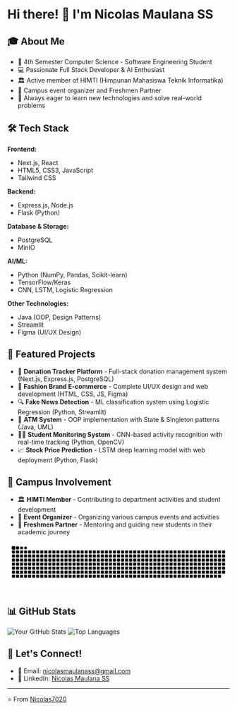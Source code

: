 # Hi there! 👋 I'm Nicolas Maulana SS

## 🎓 About Me
- 🌟 4th Semester Computer Science - Software Engineering Student
- 💻 Passionate Full Stack Developer & AI Enthusiast
- 🏛️ Active member of HIMTI (Himpunan Mahasiswa Teknik Informatika)
- 🤝 Campus event organizer and Freshmen Partner
- 🚀 Always eager to learn new technologies and solve real-world problems

## 🛠️ Tech Stack
**Frontend:**
- Next.js, React
- HTML5, CSS3, JavaScript
- Tailwind CSS

**Backend:**
- Express.js, Node.js
- Flask (Python)

**Database & Storage:**
- PostgreSQL
- MinIO

**AI/ML:**
- Python (NumPy, Pandas, Scikit-learn)
- TensorFlow/Keras
- CNN, LSTM, Logistic Regression

**Other Technologies:**
- Java (OOP, Design Patterns)
- Streamlit
- Figma (UI/UX Design)

## 🚀 Featured Projects

- 🎯 **Donation Tracker Platform** - Full-stack donation management system (Next.js, Express.js, PostgreSQL)
- 👗 **Fashion Brand E-commerce** - Complete UI/UX design and web development (HTML, CSS, JS, Figma)
- 🔍 **Fake News Detection** - ML classification system using Logistic Regression (Python, Streamlit)
- 🏧 **ATM System** - OOP implementation with State & Singleton patterns (Java, UML)
- 👨‍🎓 **Student Monitoring System** - CNN-based activity recognition with real-time tracking (Python, OpenCV)
- 📈 **Stock Price Prediction** - LSTM deep learning model with web deployment (Python, Flask)

## 🌟 Campus Involvement
- 🏛️ **HIMTI Member** - Contributing to department activities and student development
- 🎪 **Event Organizer** - Organizing various campus events and activities
- 👥 **Freshmen Partner** - Mentoring and guiding new students in their academic journey

![Snake Game](https://raw.githubusercontent.com/platane/snk/output/github-contribution-grid-snake.svg)

## 📊 GitHub Stats
![Your GitHub Stats](https://github-readme-stats.vercel.app/api?username=yourusername&show_icons=true&theme=radical)
![Top Languages](https://github-readme-stats.vercel.app/api/top-langs/?username=yourusername&layout=compact&theme=radical)

## 🤝 Let's Connect!
- 📧 Email: nicolasmaulanass@gmail.com
- 💼 LinkedIn: [Nicolas Maulana SS](www.linkedin.com/in/nicolas-maulana-ss-a76690285)


---
⭐️ From [Nicolas7020](https://github.com/Nicolas7020)
